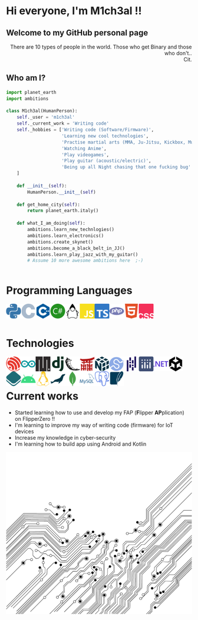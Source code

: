 
# Hi everyone, I'm M1ch3al !!  
## Welcome to my GitHub personal page
 
<div style="text-align: right;">There are 10 types of people in the world. Those who get Binary and those who don't.. <br>Cit.</div>

 ## Who am I?
 ```python
import planet_earth
import ambitions

class M1ch3al(HumanPerson):
     self._user = 'm1ch3al'
     self._current_work = 'Writing code'
     self._hobbies = ['Writing code (Software/Firmware)',
                      'Learning new cool technologies',
                      'Practise martial arts (MMA, Ju-Jitsu, Kickbox, Muay-Thai, Krav Maga)',
                      'Watching Anime',
                      'Play videogames',
                      'Play guitar (acoustic/electric)',
                      'Being up all Night chasing that one fucking bug'
     ]
	
     def __init__(self):
         HumanPerson.__init__(self)
         
     def get_home_city(self):
         return planet_earth.italy()
	
     def what_I_am_doing(self):
         ambitions.learn_new_technlogies()
         ambitions.learn_electronics()
         ambitions.create_skynet()
         ambitions.become_a_black_belt_in_JJ()
         ambitions.learn_play_jazz_with_my_guitar()
         # Assume 10 more awesome ambitions here  ;-)
	
 ```
# Programming Languages
<img width='40' align='left' src='https://github.com/m1ch3al/m1ch3al/blob/main/images/langs/python.svg?raw=true'>
<img width='40' align='left' src='https://github.com/m1ch3al/m1ch3al/blob/main/images/langs/c.svg?raw=true'>
<img width='40' align='left' src='https://github.com/m1ch3al/m1ch3al/blob/main/images/langs/cplusplus.svg?raw=true'>
<img width='40' align='left' src='https://github.com/m1ch3al/m1ch3al/blob/main/images/langs/csharp.svg?raw=true'>
<img width='40' align='left' src='https://github.com/m1ch3al/m1ch3al/blob/main/images/langs/java_.svg?raw=true'>
<img width='40' align='left' src='https://github.com/m1ch3al/m1ch3al/blob/main/images/langs/javascript.svg?raw=true'>
<img width='40' align='left' src='https://github.com/m1ch3al/m1ch3al/blob/main/images/langs/typescript.svg?raw=true'>
<img width='40' align='left' src='https://github.com/m1ch3al/m1ch3al/blob/main/images/langs/php.svg?raw=true'>
<img width='40' align='left' src='https://github.com/m1ch3al/m1ch3al/blob/main/images/langs/html.svg?raw=true'>
<img width='40' align='left' src='https://github.com/m1ch3al/m1ch3al/blob/main/images/langs/css.svg?raw=true'>
<br><br><br>

# Technologies
<img width='40' align='left' src='https://github.com/m1ch3al/m1ch3al/blob/main/images/tech/expressif.svg?raw=true'>
<img width='40' align='left' src='https://github.com/m1ch3al/m1ch3al/blob/main/images/tech/arduino.svg?raw=true'>
<img width='40' align='left' src='https://github.com/m1ch3al/m1ch3al/blob/main/images/tech/micropython.svg?raw=true'>

<img width='40' align='left' src='https://github.com/m1ch3al/m1ch3al/blob/main/images/tech/django.svg?raw=true'>
<img width='40' align='left' src='https://github.com/m1ch3al/m1ch3al/blob/main/images/tech/flask.svg?raw=true'>
<img width='40' align='left' src='https://github.com/m1ch3al/m1ch3al/blob/main/images/tech/jinja.svg?raw=true'>
<img width='40' align='left' src='https://github.com/m1ch3al/m1ch3al/blob/main/images/tech/numpy.svg?raw=true'>
<img width='40' align='left' src='https://github.com/m1ch3al/m1ch3al/blob/main/images/tech/scipy.svg?raw=true'>
<img width='40' align='left' src='https://github.com/m1ch3al/m1ch3al/blob/main/images/tech/pandas.svg?raw=true'>
<img width='40' align='left' src='https://github.com/m1ch3al/m1ch3al/blob/main/images/tech/plotly.svg?raw=true'>

<img width='40' align='left' src='https://github.com/m1ch3al/m1ch3al/blob/main/images/tech/net.svg?raw=true'>
<img width='40' align='left' src='https://github.com/m1ch3al/m1ch3al/blob/main/images/tech/unity_black.svg?raw=true'>
<img width='40' align='left' src='https://github.com/m1ch3al/m1ch3al/blob/main/images/tech/openlayers.svg?raw=true'>

<img width='40' align='left' src='https://github.com/m1ch3al/m1ch3al/blob/main/images/tech/android.svg?raw=true'>
<img width='40' align='left' src='https://github.com/m1ch3al/m1ch3al/blob/main/images/tech/linux.svg?raw=true'>

<img width='40' align='left' src='https://github.com/m1ch3al/m1ch3al/blob/main/images/tech/mariadb.svg?raw=true'>
<img width='40' align='left' src='https://github.com/m1ch3al/m1ch3al/blob/main/images/tech/mongo.svg?raw=true'>
<img width='40' align='left' src='https://github.com/m1ch3al/m1ch3al/blob/main/images/tech/mysql.svg?raw=true'>
<img width='40' align='left' src='https://github.com/m1ch3al/m1ch3al/blob/main/images/tech/postgresql.svg?raw=true'>
<img width='40' align='left' src='https://github.com/m1ch3al/m1ch3al/blob/main/images/tech/sqlite.svg?raw=true'>

<br><br><br>


# Current works
 * Started learning how to use and develop my FAP (**F**lipper **AP**plication) on FlipperZero !!
 * I'm learning to improve my way of writing code (firmware) for IoT devices
 * Increase my knowledge in cyber-security
 * I'm learning how to build app using Android and Kotlin

<img src='https://github.com/m1ch3al/m1ch3al/blob/main/images/circuit01.png?raw=true'>

 

